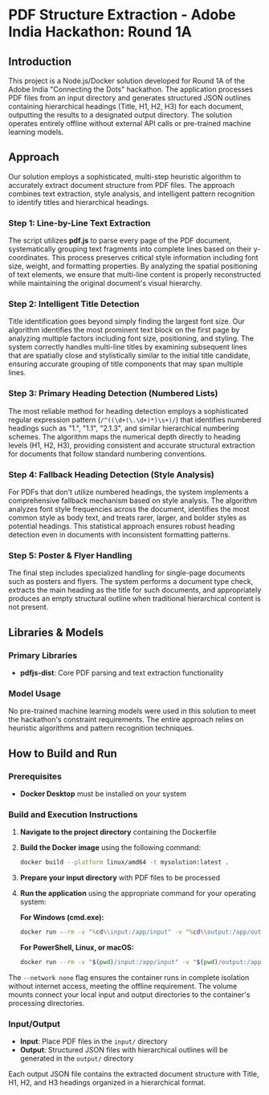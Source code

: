 # PDF Structure Extraction - Adobe India Hackathon: Round 1A

## Introduction

This project is a Node.js/Docker solution developed for Round 1A of the Adobe India "Connecting the Dots" hackathon. The application processes PDF files from an input directory and generates structured JSON outlines containing hierarchical headings (Title, H1, H2, H3) for each document, outputting the results to a designated output directory. The solution operates entirely offline without external API calls or pre-trained machine learning models.

## Approach

Our solution employs a sophisticated, multi-step heuristic algorithm to accurately extract document structure from PDF files. The approach combines text extraction, style analysis, and intelligent pattern recognition to identify titles and hierarchical headings.

### Step 1: Line-by-Line Text Extraction

The script utilizes **pdf.js** to parse every page of the PDF document, systematically grouping text fragments into complete lines based on their y-coordinates. This process preserves critical style information including font size, weight, and formatting properties. By analyzing the spatial positioning of text elements, we ensure that multi-line content is properly reconstructed while maintaining the original document's visual hierarchy.

### Step 2: Intelligent Title Detection

Title identification goes beyond simply finding the largest font size. Our algorithm identifies the most prominent text block on the first page by analyzing multiple factors including font size, positioning, and styling. The system correctly handles multi-line titles by examining subsequent lines that are spatially close and stylistically similar to the initial title candidate, ensuring accurate grouping of title components that may span multiple lines.

### Step 3: Primary Heading Detection (Numbered Lists)

The most reliable method for heading detection employs a sophisticated regular expression pattern (`/^((\d+(\.\d+)*)\s+)/`) that identifies numbered headings such as "1.", "1.1", "2.1.3", and similar hierarchical numbering schemes. The algorithm maps the numerical depth directly to heading levels (H1, H2, H3), providing consistent and accurate structural extraction for documents that follow standard numbering conventions.

### Step 4: Fallback Heading Detection (Style Analysis)

For PDFs that don't utilize numbered headings, the system implements a comprehensive fallback mechanism based on style analysis. The algorithm analyzes font style frequencies across the document, identifies the most common style as body text, and treats rarer, larger, and bolder styles as potential headings. This statistical approach ensures robust heading detection even in documents with inconsistent formatting patterns.

### Step 5: Poster & Flyer Handling

The final step includes specialized handling for single-page documents such as posters and flyers. The system performs a document type check, extracts the main heading as the title for such documents, and appropriately produces an empty structural outline when traditional hierarchical content is not present.

## Libraries & Models

### Primary Libraries
- **pdfjs-dist**: Core PDF parsing and text extraction functionality

### Model Usage
No pre-trained machine learning models were used in this solution to meet the hackathon's constraint requirements. The entire approach relies on heuristic algorithms and pattern recognition techniques.

## How to Build and Run

### Prerequisites
- **Docker Desktop** must be installed on your system

### Build and Execution Instructions

1. **Navigate to the project directory** containing the Dockerfile

2. **Build the Docker image** using the following command:
   ```bash
   docker build --platform linux/amd64 -t mysolution:latest .
   ```

3. **Prepare your input directory** with PDF files to be processed

4. **Run the application** using the appropriate command for your operating system:

   **For Windows (cmd.exe):**
   ```cmd
   docker run --rm -v "%cd%\input:/app/input" -v "%cd%\output:/app/output" --network none mysolution:latest
   ```

   **For PowerShell, Linux, or macOS:**
   ```bash
   docker run --rm -v "$(pwd)/input:/app/input" -v "$(pwd)/output:/app/output" --network none mysolution:latest
   ```

The `--network none` flag ensures the container runs in complete isolation without internet access, meeting the offline requirement. The volume mounts connect your local input and output directories to the container's processing directories.

### Input/Output

- **Input**: Place PDF files in the `input/` directory
- **Output**: Structured JSON files with hierarchical outlines will be generated in the `output/` directory

Each output JSON file contains the extracted document structure with Title, H1, H2, and H3 headings organized in a hierarchical format.